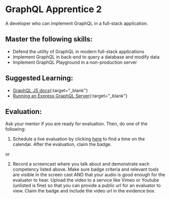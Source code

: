 # GraphQL Apprentice 2

A developer who can implement GraphQL in a full-stack application.

## Master the following skills:

* Defend the utility of GraphQL in modern full-stack applications
* Implement GraphQL in back-end to query a database and modify data
* Implement GraphQL Playground in a non-production server

## Suggested Learning:

* [GraphQL JS docs](https://graphql.org/graphql-js/){:target="_blank"}
* [Running an Express GraphQL Server](https://graphql.org/graphql-js/running-an-express-graphql-server/){:target="_blank"}

## Evaluation:

Ask your mentor if you are ready for evaluation. Then, do one of the following:

1. Schedule a live evaluation by clicking [here](http://evals.codex.academy) to find a time on the calendar. After the evaluation, claim the badge.

or

2. Record a screencast where you talk about and demonstrate each competency listed above. Make sure badge criteria and relevant tools are visible in the screen cast AND that your audio is good enough for the evaluator to hear. Upload the video to a service like Vimeo or Youtube (unlisted is fine) so that you can provide a public url for an evaluator to view. Claim the badge and include the video url in the evidence box.

